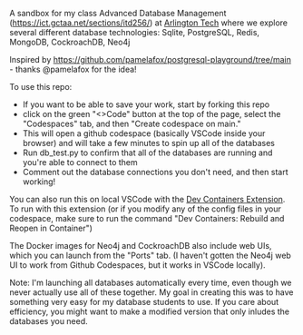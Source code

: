 A sandbox for my class Advanced Database Management (https://ict.gctaa.net/sections/itd256/)
at [Arlington Tech](https://arlingtontech.apsva.us/) 
where we explore several different
database technologies: Sqlite, PostgreSQL, Redis, MongoDB, CockroachDB, Neo4j

Inspired by https://github.com/pamelafox/postgresql-playground/tree/main - thanks @pamelafox for the idea!

To use this repo:
- If you want to be able to save your work, start by forking this repo
- click on the green "<>Code" button at the top of the page, select the "Codespaces" tab, and then "Create codespace on main."
- This will open a github codespace (basically VSCode inside your browser) and will take a few minutes to spin up all of the databases
- Run db_test.py to confirm that all of the databases are running and you're able to connect to them
- Comment out the database connections you don't need, and then start working!

You can also run this on local VSCode with the [Dev Containers Extension](https://marketplace.visualstudio.com/items?itemName=ms-vscode-remote.remote-containers).
To run with this extension (or if you modify any of the config files in your codespace, make sure to run the command "Dev Containers: Rebuild and Reopen in Container")

The Docker images for Neo4j and CockroachDB also include web UIs, which you can launch from the "Ports" tab.
(I haven't gotten the Neo4j web UI to work from Github Codespaces, but it works in VSCode locally). 

Note: I'm launching all databases automatically every time, even though we never actually use all of these together. My goal in creating this was to have something
very easy for my database students to use. If you care about efficiency, you might want to make a modified version that only inludes the databases you need.
